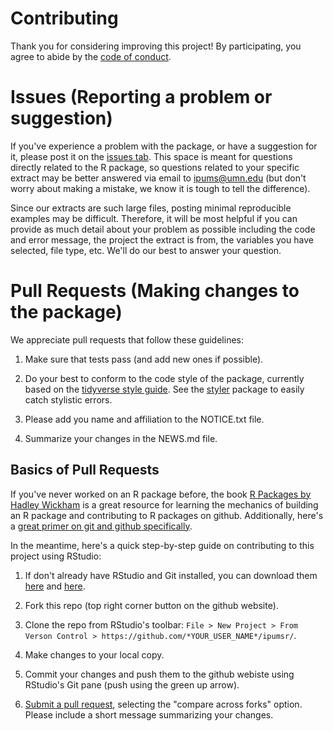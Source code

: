 # Contributing
Thank you for considering improving this project! By participating, you
agree to abide by the [code of conduct](https://github.com/ipums/ipumsr/blob/master/CONDUCT.md).

# Issues (Reporting a problem or suggestion)
If you've experience a problem with the package, or have a suggestion for it, 
please post it on the [issues tab](https://github.com/ipums/ipumsr/issues).
This space is meant for questions directly related to the R package, so questions
related to your specific extract may be better answered via email to ipums@umn.edu
(but don't worry about making a mistake, we know it is tough to tell the difference). 

Since our extracts are such large files, posting minimal reproducible examples
may be difficult. Therefore, it will be most helpful if you can provide as 
much detail about your problem as possible including the code and error message,
the project the extract is from, the variables you have selected, file type, etc. 
We'll do our best to answer your question.

# Pull Requests (Making changes to the package)
We appreciate pull requests that follow these guidelines:
1) Make sure that tests pass (and add new ones if possible). 

2) Do your best to conform to the code style of the package, currently
based on the [tidyverse style guide](http://style.tidyverse.org/). See the
[styler](https://styler.r-lib.org/) package to easily catch stylistic errors.

3) Please add you name and affiliation to the NOTICE.txt file.

4) Summarize your changes in the NEWS.md file.

## Basics of Pull Requests
If you've never worked on an R package before, the book 
[R Packages by Hadley Wickham](https://r-pkgs.had.co.nz) is a great 
resource for learning the mechanics of building an R package and contributing 
to R packages on github. Additionally, here's a 
[great primer on git and github specifically](http://happygitwithr.com/).

In the meantime, here's a quick step-by-step guide on 
contributing to this project using RStudio:

1) If don't already have RStudio and Git installed, you can download them [here](https://www.rstudio.com/products/rstudio/download/) and [here](https://git-scm.com/downloads).

2) Fork this repo (top right corner button on the github website).

3) Clone the repo from RStudio's toolbar: 
`File > New Project > From Verson Control > https://github.com/*YOUR_USER_NAME*/ipumsr/`.

4) Make changes to your local copy. 

5) Commit your changes and push them to the github webiste using RStudio's Git pane 
(push using the green up arrow). 

6) [Submit a pull request](https://github.com/ipums/ipumsr/compare/), selecting 
the "compare across forks" option. Please include a short message summarizing your
changes.
